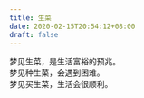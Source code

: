 ```yaml
---
title: 生菜
date: 2020-02-15T20:54:12+08:00
draft: false
---
```


梦见生菜，是生活富裕的预兆。<br>
梦见种生菜，会遇到困难。<br>
梦见买生菜，生活会很顺利。<br>
